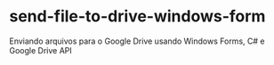 # send-file-to-drive-windows-form
Enviando arquivos para o Google Drive usando Windows Forms, C# e Google Drive API
